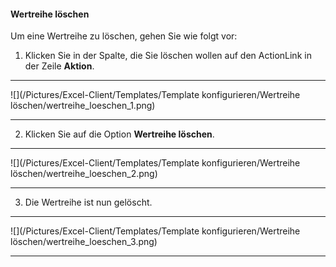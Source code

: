 #### Wertreihe löschen

Um eine Wertreihe zu löschen, gehen Sie wie folgt vor:

1) Klicken Sie in der Spalte, die Sie löschen wollen auf den ActionLink in der Zeile **Aktion**.  

---
![](/Pictures/Excel-Client/Templates/Template konfigurieren/Wertreihe löschen/wertreihe_loeschen_1.png)

---

2) Klicken Sie auf die Option **Wertreihe löschen**.  

---
![](/Pictures/Excel-Client/Templates/Template konfigurieren/Wertreihe löschen/wertreihe_loeschen_2.png)

---

3) Die Wertreihe ist nun gelöscht.  

---
![](/Pictures/Excel-Client/Templates/Template konfigurieren/Wertreihe löschen/wertreihe_loeschen_3.png)

---
